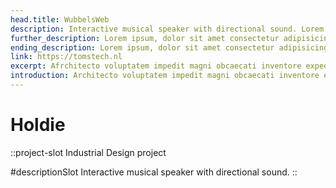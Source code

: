 ```yaml
---
head.title: WubbelsWeb
description: Interactive musical speaker with directional sound. Lorem ipsum, dolor sit amet consectetur adipisicing elit. Tempore fugiat perspiciatis doloremque nostrum harum ex eius autem. Architecto voluptatem impedit magni obcaecati inventore expedita, molestias libero facilis similique? Expedita, delectus.
further_description: Lorem ipsum, dolor sit amet consectetur adipisicing elit. Tempore fugiat perspiciatis doloremque nostrum harum ex eius autem. Architecto voluptatem impedit magni obcaecati inventore expedita, molestias libero facilis similique? Expedita, delectus. Lorem ipsum, dolor sit amet consectetur adipisicing elit. Tempore fugiat perspiciatis doloremque nostrum harum ex eius autem. Architecto voluptatem impedit magni obcaecati inventore expedita, molestias libero facilis similique? Expedita, delectus.
ending_description: Lorem ipsum, dolor sit amet consectetur adipisicing elit. Tempore fugiat perspiciatis doloremque nostrum harum ex eius autem. Architecto voluptatem impedit magni obcaecati inventore expedita, molestias libero facilis similique? Expedita, delectus. Lorem ipsum, dolor sit amet consectetur adipisicing elit. Tempore fugiat perspiciatis doloremque nostrum harum ex eius autem. Architecto voluptatem impedit magni obcaecati inventore expedita, molestias libero facilis similique? Expedita, delectus.
link: https://tomstech.nl
excerpt: Afrchitecto voluptatem impedit magni obcaecati inventore expedita, molestias libero facilis similique? Expedita, delectus.
introduction: Architecto voluptatem impedit magni obcaecati inventore expedita, molestias libero facilis similique? Expedita, delectus.
---
```

# Holdie
::project-slot
Industrial Design project

#descriptionSlot
Interactive musical speaker with directional sound.
::
<!-- # Holdie
::project-slot
Industrial Design project

#namedSlot
Interactive pencil holder, that asks for your attention after not being used for a while.
:: -->
